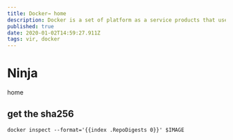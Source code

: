 ```yaml
---
title: Docker→ home
description: Docker is a set of platform as a service products that use OS-level virtualization to deliver software in packages called containers
published: true
date: 2020-01-02T14:59:27.911Z
tags: vir, docker
---
```


# Ninja
home

## get the sha256

```
docker inspect --format='{{index .RepoDigests 0}}' $IMAGE

```


